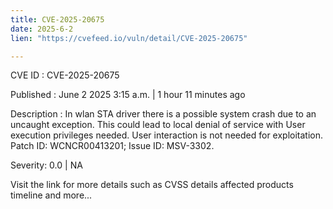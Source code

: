```yaml
---
title: CVE-2025-20675
date: 2025-6-2
lien: "https://cvefeed.io/vuln/detail/CVE-2025-20675"

---
```


CVE ID : CVE-2025-20675

Published :  June 2
2025
3:15 a.m. | 1 hour
11 minutes ago

Description : In wlan STA driver
there is a possible system crash due to an uncaught exception. This could lead to local denial of service with User execution privileges needed. User interaction is not needed for exploitation. Patch ID: WCNCR00413201; Issue ID: MSV-3302.

Severity: 0.0 | NA

Visit the link for more details
such as CVSS details
affected products
timeline
and more...
